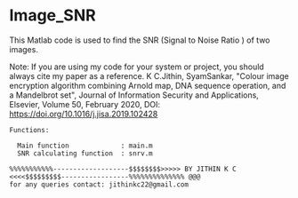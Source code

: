 # Image_SNR

This Matlab code is used to find the SNR (Signal to Noise Ratio ) of two images.

Note: If you are using my code for your system or project, you should always cite my paper as a reference. K C.Jithin, SyamSankar, "Colour image encryption algorithm combining Arnold map, DNA sequence operation, and a Mandelbrot set", Journal of Information Security and Applications, Elsevier, Volume 50, February 2020, DOI: https://doi.org/10.1016/j.jisa.2019.102428

    Functions:

      Main function             : main.m
      SNR calculating function  : snrv.m
   
    %%%%%%%%%%%-------------------$$$$$$$$>>>>> BY JITHIN K C <<<<$$$$$$$$$-----------------%%%%%%%%%%%%%% @@@ 
    for any queries contact: jithinkc22@gmail.com

